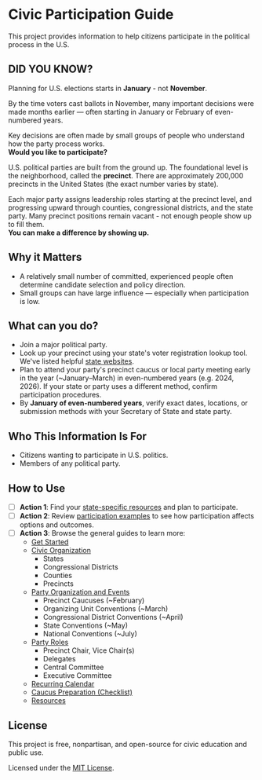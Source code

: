 # Civic Participation Guide

This project provides information to help citizens participate in the political process in the U.S. 

## DID YOU KNOW?

Planning for U.S. elections starts in **January** - not **November**.

By the time voters cast ballots in November, many important decisions were made months earlier — often starting in January or February of even-numbered years.

Key decisions are often made by small groups of people who understand how the party process works.  
**Would you like to participate?**

U.S. political parties are built from the ground up. 
The foundational level is the neighborhood, called the **precinct**. 
There are approximately 200,000 precincts in the United States (the exact number varies by state).

Each major party assigns leadership roles starting at the precinct level, and progressing upward through counties, congressional districts, and the state party.
Many precinct positions remain vacant - not enough people show up to fill them.  
**You can make a difference by showing up.**


## Why it Matters

- A relatively small number of committed, experienced people often determine candidate selection and policy direction.
- Small groups can have large influence — especially when participation is low.

## What can you do?

- Join a major political party.
- Look up your precinct using your state's voter registration lookup tool. We've listed helpful [state websites](./State_Websites.md).
- Plan to attend your party's precinct caucus or local party meeting early in the year (~January–March) in even-numbered years (e.g. 2024, 2026). If your state or party uses a different method, confirm participation procedures.
- By **January of even-numbered years**, verify exact dates, locations, or submission methods with your Secretary of State and state party.


## Who This Information Is For

- Citizens wanting to participate in U.S. politics.
- Members of any political party.

## How to Use

- [ ] **Action 1**: Find your [state-specific resources](./05-States.md) and plan to participate.
- [ ] **Action 2**: Review [participation examples](./07-Examples.md) to see how participation affects options and outcomes.
- [ ] **Action 3**: Browse the general guides to learn more:
    - [Get Started](./10-Get_Started.md)
    - [Civic Organization](./20-Civic_Organization.md)
        - States
        - Congressional Districts
        - Counties
        - Precincts
    - [Party Organization and Events](./30-Party_Organization.md)
        - Precinct Caucuses (~February)
        - Organizing Unit Conventions (~March)
        - Congressional District Conventions  (~April)
        - State Conventions (~May)
        - National Conventions (~July)
    - [Party Roles](./40-Party_Roles.md)
        - Precinct Chair, Vice Chair(s)
        - Delegates
        - Central Committee
        - Executive Committee
    - [Recurring Calendar](./50-Recurring_Calendar.md)
    - [Caucus Preparation (Checklist)](./60-Caucus_Checklist.md)
    - [Resources](./90-Resources.md)


## License

This project is free, nonpartisan, and open-source for civic education and public use.

Licensed under the [MIT License](LICENSE.txt).

